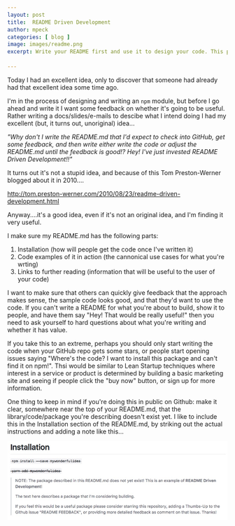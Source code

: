 ```yaml
---
layout: post
title:  README Driven Development
author: mpeck
categories: [ blog ]
image: images/readme.png
excerpt: Write your README first and use it to design your code. This post contains my thoughts about README Driven Development, and how it can help define the features and functionality of a reusable component.

---
```


Today I had an excellent idea, only to discover that someone had already had that excellent idea some time ago.

I'm in the process of designing and writing an `npm` module, but before I go ahead and write it I want some feedback
on whether it's going to be useful. Rather writing a docs/slides/e-mails to descibe what I intend doing I had my excellent
(but, it turns out, unoriginal) idea...

_"Why don't I write the README.md that I'd expect to check into GitHub, get some feedback, and then write either write the code
or adjust the README.md until the feedback is good!? Hey! I've just invested README Driven Development!!"_


It turns out it's not a stupid idea, and because of this Tom Preston-Werner blogged about it in 2010....

<http://tom.preston-werner.com/2010/08/23/readme-driven-development.html>

Anyway....it's a good idea, even if it's not an original idea, and I'm finding it very useful.

I make sure my README.md has the following parts:

1. Installation (how will people get the code once I've written it)
2. Code examples of it in action (the cannonical use cases for what you're wrting)
3. Links to further reading (information that will be useful to the user of your code)

I want to make sure that others can quickly give feedback that the approach makes sense, the sample code looks good, and that
they'd want to use the code. If you can't write a README for what you're about to build, show it to people, and have them say "Hey! That would be really useful!"
then you need to ask yourself to hard questions about what you're writing and whether it has value.

If you take this to an extreme, perhaps you should only start writing the code when your GitHub repo gets some stars, or
people start opening issues saying "Where's the code? I want to install this package and can't find it on npm!". Thsi would be
similar to Lean Startup techniques where interest in a service or product is determined by building a basic
marketing site and seeing if people click the "buy now" button, or sign up for more information.

One thing to keep in mind if you're doing this in public on Github: make it clear, somewhere near the top of your README.md, that
the library/code/package you're describing doesn't exist yet. I like to include this in the Installation section of the README.md,
by striking out the actual instructions and adding a note like this...

![README Driven Dev Warning to Developers](/images/RDD/rdd.jpeg)